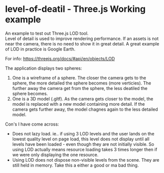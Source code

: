 # level-of-deatil - Three.js Working example

An example to test out Three.js LOD tool.
<br>
Level of detail is used to improve rendering performance. If an assets is not near the camera, there is no need to show it in great detail.
A great example of LOD in practice is Google Earth.

For info: https://threejs.org/docs/#api/en/objects/LOD

The application displays two spheres:

<ol>
  <li>
    One is a wireframe of a sphere. 
    The closer the camera gets to the sphere, the more detailed the sphere becomes (more verticies).
    The further away the camera get from the sphere, the less deatiled the sphere becomes.
  </li>
  <li>
    One is a 3D model (.gltf).
    As the camera gets closer to the model, the model is replaced with a new model containing more detail.
    If the camera gets further away, the model chagnes again to the less detailed model.
  </li>
</ol>


Con's I have come across:
<ul>
  <li>
    Does not lazy load. ie.. if using 3 LOD levels and the user lands on the lowest quality level on page load, this level does not display until all levels have been loaded - even though they are not initially visible. So using LOD actually means resource loading takes 3 times longer then if we were only displaying the one resource.
  </li>
  <li>
    Using LOD does not dispose non-visible levels from the scene. They are still held in memory. Take this a either a good or ma bad thing.
  </li>
</ul>


